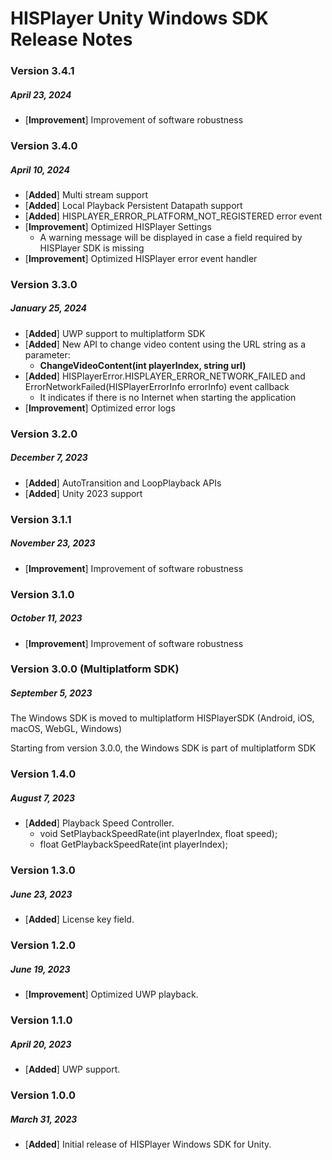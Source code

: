 # HISPlayer Unity Windows SDK Release Notes

### Version 3.4.1
##### April 23, 2024
- [**Improvement**] Improvement of software robustness

### Version 3.4.0
##### April 10, 2024
- [**Added**] Multi stream support
- [**Added**] Local Playback Persistent Datapath support 
- [**Added**] HISPLAYER_ERROR_PLATFORM_NOT_REGISTERED error event
- [**Improvement**] Optimized HISPlayer Settings
    - A warning message will be displayed in case a field required by HISPlayer SDK is missing
- [**Improvement**] Optimized HISPlayer error event handler

### Version 3.3.0
##### January 25, 2024
- [**Added**] UWP support to multiplatform SDK
- [**Added**] New API to change video content using the URL string as a parameter:
    - **ChangeVideoContent(int playerIndex, string url)**
- [**Added**] HISPlayerError.HISPLAYER_ERROR_NETWORK_FAILED and ErrorNetworkFailed(HISPlayerErrorInfo errorInfo) event callback
    - It indicates if there is no Internet when starting the application
- [**Improvement**] Optimized error logs

### Version 3.2.0
##### December 7, 2023
- [**Added**] AutoTransition and LoopPlayback APIs
- [**Added**] Unity 2023 support

### Version 3.1.1
##### November 23, 2023
- [**Improvement**] Improvement of software robustness

### Version 3.1.0
##### October 11, 2023
- [**Improvement**] Improvement of software robustness

### Version 3.0.0 (Multiplatform SDK)
##### September 5, 2023
The Windows SDK is moved to multiplatform HISPlayerSDK (Android, iOS, macOS, WebGL, Windows)

Starting from version 3.0.0, the Windows SDK is part of multiplatform SDK

### Version 1.4.0
##### August 7, 2023
- [**Added**] Playback Speed Controller.
    - void SetPlaybackSpeedRate(int playerIndex, float speed);
    - float GetPlaybackSpeedRate(int playerIndex);   

### Version 1.3.0
##### June 23, 2023
- [**Added**] License key field.

### Version 1.2.0
##### June 19, 2023
- [**Improvement**] Optimized UWP playback.

### Version 1.1.0
##### April 20, 2023
- [**Added**] UWP support.

### Version 1.0.0
##### March 31, 2023
- [**Added**] Initial release of HISPlayer Windows SDK for Unity.
